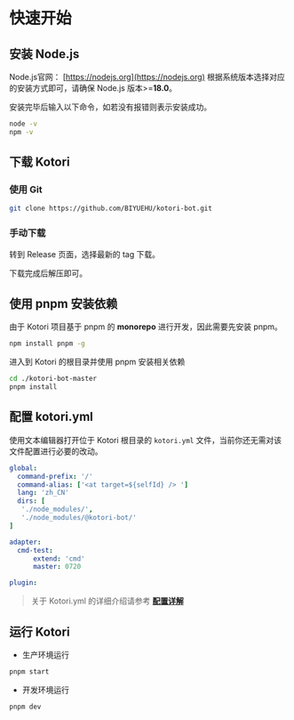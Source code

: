 # 快速开始

## 安装 Node.js
Node.js官网： [https://nodejs.org](https://nodejs.org)
根据系统版本选择对应的安装方式即可，请确保 Node.js 版本>=**18.0**。

安装完毕后输入以下命令，如若没有报错则表示安装成功。

```bash
node -v
npm -v
```

## 下载 Kotori

### **使用 Git**

```bash
git clone https://github.com/BIYUEHU/kotori-bot.git
```

### **手动下载**
转到 Release 页面，选择最新的 tag 下载。

下载完成后解压即可。

## 使用 pnpm 安装依赖

由于 Kotori 项目基于 pnpm 的 **monorepo** 进行开发，因此需要先安装 pnpm。

```bash
npm install pnpm -g
```

进入到 Kotori 的根目录并使用 pnpm 安装相关依赖

```bash
cd ./kotori-bot-master
pnpm install
```

## 配置 kotori.yml
使用文本编辑器打开位于 Kotori 根目录的 `kotori.yml` 文件，当前你还无需对该文件配置进行必要的改动。

```yaml
global:
  command-prefix: '/'
  command-alias: ['<at target=${selfId} /> ']
  lang: 'zh_CN'
  dirs: [
   './node_modules/',
   './node_modules/@kotori-bot/'
]

adapter:
  cmd-test:
      extend: 'cmd'
      master: 0720

plugin:

```

> 关于 Kotori.yml 的详细介绍请参考 **[配置详解](./config.yml)**

## 运行 Kotori

-   生产环境运行

```bash
pnpm start
```

-   开发环境运行

```bash
pnpm dev
```
